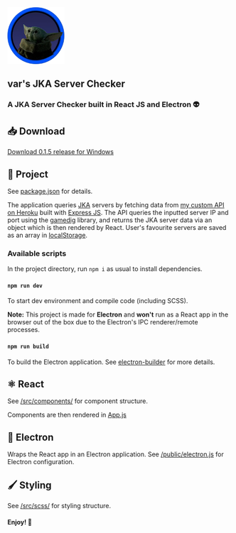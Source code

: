 <img src="https://github.com/arktosdesign/vars-jka-server-checker/blob/master/public/logo192.png?raw=true" width="128px" height="128px" alt="var's JKA Server Checker">

## var's JKA Server Checker
### A JKA Server Checker built in React JS and Electron 👽

## 📥 Download
[Download 0.1.5 release for Windows](https://github.com/arktosdesign/vars-jka-server-checker/blob/master/release/Vars%20JKA%20Server%20Checker%20Setup%200.1.5.exe)

## 📜 Project

See [package.json](https://github.com/arktosdesign/vars-jka-server-checker/blob/master/package.json) for details.

The application queries [JKA](https://store.steampowered.com/app/6020/STAR_WARS_Jedi_Knight__Jedi_Academy/) servers by fetching data from [my custom API on Heroku](https://tranquil-sands-27723.herokuapp.com/?ip=142.44.198.205&port=29070) built with [Express JS](https://expressjs.com/). The API queries the inputted server IP and port using the [gamedig](https://github.com/gamedig/node-gamedig) library, and returns the JKA server data via an object which is then rendered by React. User's favourite servers are saved as an array in [localStorage](https://developer.mozilla.org/en-US/docs/Web/API/Window/localStorage).

### Available scripts

In the project directory, run `npm i` as usual to install dependencies.

#### `npm run dev`
To start dev environment and compile code (including SCSS).

**Note:** This project is made for **Electron** and **won't** run as a React app in the browser out of the box due to the Electron's IPC renderer/remote processes.

#### `npm run build`
To build the Electron application. See [electron-builder](https://github.com/electron-userland/electron-builder) for more details.

## ⚛️ React
See [/src/components/](https://github.com/arktosdesign/vars-jka-server-checker/tree/master/src/components) for component structure.

Components are then rendered in [App.js](https://github.com/arktosdesign/vars-jka-server-checker/blob/master/src/App.js)

## 🔌 Electron
Wraps the React app in an Electron application. See [/public/electron.js](https://github.com/arktosdesign/vars-jka-server-checker/blob/master/public/electron.js) for Electron configuration.

## 🖌️ Styling
See [/src/scss/](https://github.com/arktosdesign/vars-jka-server-checker/tree/master/src/scss) for styling structure.

#### Enjoy! 🐻